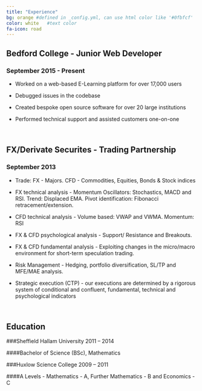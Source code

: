 ```yaml
---
title: "Experience"
bg: orange #defined in _config.yml, can use html color like '#0fbfcf'
color: white   #text color
fa-icon: road
---
```


## Bedford College - Junior Web Developer

### September 2015 - Present

- Worked on a web-based E-Learning platform for over 17,000 users

- Debugged issues in the codebase

- Created bespoke open source software for over 20 large institutions

- Performed technical support and assisted customers one-on-one

<br>

## FX/Derivate Securites - Trading Partnership

### September 2013

- Trade: FX - Majors. CFD - Commodities, Equities, Bonds & Stock indices

- FX technical analysis - Momentum Oscillators: Stochastics, MACD and RSI. Trend: Displaced EMA. Pivot identification: Fibonacci retracement/extension.

- CFD technical analysis - Volume based: VWAP and VWMA. Momentum: RSI

- FX & CFD psychological analysis - Support/ Resistance and Breakouts.

- FX & CFD fundamental analysis - Exploiting changes in the micro/macro environment for short-term speculation trading.

- Risk Management - Hedging, portfolio diversification, SL/TP and MFE/MAE analysis.

- Strategic execution (CTP) - our executions are determined by a rigorous system of conditional and confluent, fundamental, technical and psychological indicators

<br>

## Education

###Sheffield Hallam University  2011 – 2014

####Bachelor of Science (BSc), Mathematics

###Huxlow Science College 2009 – 2011

####A Levels - Mathematics - A, Further Mathematics - B and Economics - C
